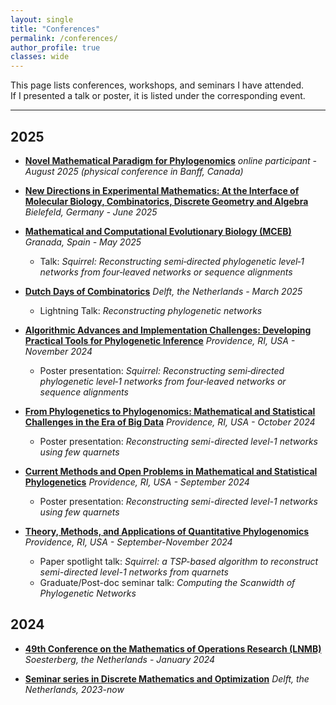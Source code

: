 ```yaml
---
layout: single
title: "Conferences"
permalink: /conferences/
author_profile: true
classes: wide
---
```


This page lists conferences, workshops, and seminars I have attended.  
If I presented a talk or poster, it is listed under the corresponding event.  

---

## 2025

- **[Novel Mathematical Paradigm for Phylogenomics](https://www.birs.ca/events/2025/5-day-workshops/25w5333)**
	*online participant - August 2025 (physical conference in Banff, Canada)*

- **[New Directions in Experimental Mathematics: At the Interface of Molecular Biology, Combinatorics, Discrete Geometry and Algebra](https://www.uni-bielefeld.de/einrichtungen/zif/events/#/event/8166)**
	*Bielefeld, Germany - June 2025*

- **[Mathematical and Computational Evolutionary Biology (MCEB)](https://mceb2025.sciencesconf.org/)**  
  *Granada, Spain - May 2025*  
  - Talk: *Squirrel: Reconstructing semi‐directed phylogenetic level‐1 networks from four‐leaved networks or sequence alignments*

- **[Dutch Days of Combinatorics](https://sites.google.com/view/ddoc2025/)**
	*Delft, the Netherlands - March 2025*
	- Lightning Talk: *Reconstructing phylogenetic networks*

- **[Algorithmic Advances and Implementation Challenges: Developing Practical Tools for Phylogenetic Inference](https://icerm.brown.edu/program/semester_program_workshop/sp-f24-w3)**
	*Providence, RI, USA - November 2024*
	- Poster presentation: *Squirrel: Reconstructing semi‐directed phylogenetic level‐1 networks from four‐leaved networks or sequence alignments*

- **[From Phylogenetics to Phylogenomics: Mathematical and Statistical Challenges in the Era of Big Data](https://icerm.brown.edu/program/semester_program_workshop/sp-f24-w2)**
	*Providence, RI, USA - October 2024*
	- Poster presentation: *Reconstructing semi-directed level-1 networks using few quarnets*

- **[Current Methods and Open Problems in Mathematical and Statistical Phylogenetics](https://icerm.brown.edu/program/semester_program_workshop/sp-f24-w1)**
	*Providence, RI, USA - September 2024*
	- Poster presentation: *Reconstructing semi-directed level-1 networks using few quarnets*

- **[Theory, Methods, and Applications of Quantitative Phylogenomics](https://icerm.brown.edu/program/semester_program/sp-f24)**
	*Providence, RI, USA - September-November 2024*
	- Paper spotlight talk: *Squirrel: a TSP-based algorithm to reconstruct semi-directed level-1 networks from quarnets*
	- Graduate/Post-doc seminar talk: *Computing the Scanwidth of Phylogenetic Networks*

## 2024

- **[49th Conference on the Mathematics of Operations Research (LNMB)](https://www.lnmb.nl/conferences/2024/)**
	*Soesterberg, the Netherlands - January 2024*

- **[Seminar series in Discrete Mathematics and Optimization](https://www.tudelft.nl/ewi/over-de-faculteit/afdelingen/applied-mathematics/discrete-mathematics-optimization/events/seminars-in-discrete-mathematics-and-optimization#:~:text=The%20Discrete%20Mathematics%20%26%20Optimization%20seminar,with%20time%20for%20discussion%20afterwards.)**
	*Delft, the Netherlands, 2023-now*

